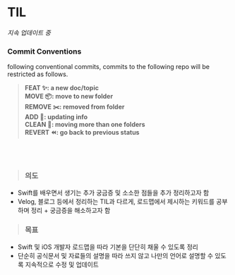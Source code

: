 # TIL

*지속 업데이트 중*

### Commit Conventions
following conventional commits, commits to the following repo will be restricted as follows.

> **FEAT ✨: a new doc/topic<br/>
> MOVE 📦: move to new folder<br/>
> REMOVE ✂️: removed from folder<br/>
> ADD 📇: updating info<br/>
> CLEAN 🧹: moving more than one folders<br/>
> REVERT ⏪: go back to previous status**<br/>

<br/><br/>
> ### 의도
- Swift를 배우면서 생기는 추가 궁금증 및 소소한 점들을 추가 정리하고자 함
- Velog, 블로그 등에서 정리하는 TIL과 다르게, 로드맵에서 제시하는 키워드를 공부하며 정리 + 궁금증을 해소하고자 함

> ### 목표
- Swift 및 iOS 개발자 로드맵을 따라 기본을 단단히 채울 수 있도록 정리
- 단순히 공식문서 및 자료들의 설명을 따라 쓰지 않고 나만의 언어로 설명할 수 있도록 지속적으로 수정 및 업데이트
